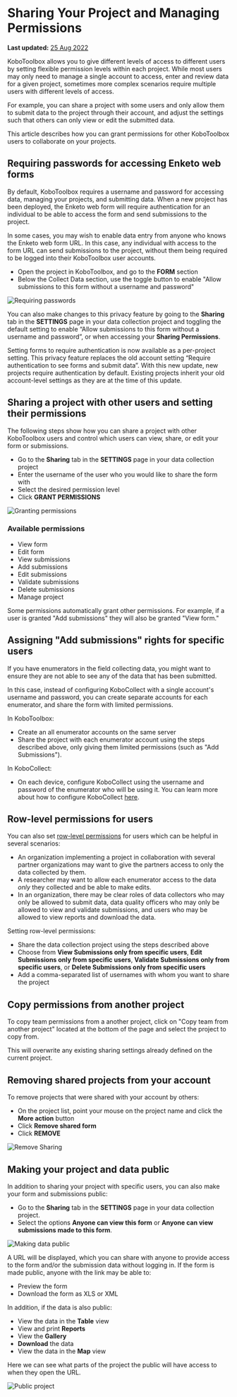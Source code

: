 # Sharing Your Project and Managing Permissions
**Last updated:** <a href="https://github.com/kobotoolbox/docs/blob/d675e3c3ecffee5a9639a5301b3c2b11769a1a74/source/managing_permissions.md" class="reference">25 Aug 2022</a>

KoboToolbox allows you to give different levels of access to different users by
setting flexible permission levels within each project. While most users may
only need to manage a single account to access, enter and review data for a
given project, sometimes more complex scenarios require multiple users with
different levels of access.

For example, you can share a project with some users and only allow them to
submit data to the project through their account, and adjust the settings such
that others can only view or edit the submitted data.

This article describes how you can grant permissions for other KoboToolbox users
to collaborate on your projects.

## Requiring passwords for accessing Enketo web forms

By default, KoboToolbox requires a username and password for accessing data,
 managing your projects, and submitting data. When a new project has been deployed, the Enketo web
form will require authentication for an individual to be able to access the form and send submissions to the project.

In some cases, you may wish to enable data entry from anyone who knows the Enketo web form URL. In this case, any individual with access to the form URL can send submissions to the project, without them being required to be
logged into their KoboToolbox user accounts.

- Open the project in KoboToolbox, and go to the **FORM** section
- Below the Collect Data section, use the toggle button to enable "Allow submissions to this form without a username and password"

![Requiring passwords](images/managing_permissions/requiring_passwords.gif)

You can also make changes to this privacy feature by going to the **Sharing** tab in the **SETTINGS** page in your data collection project and toggling the default setting to enable “Allow submissions to this form without a username and password”, or when accessing your **Sharing Permissions**.

<p class="note">
  Setting forms to require authentication is now available as a per-project setting. This privacy feature replaces the old account setting “Require authentication to see forms and submit data”. With this new update, new projects require authentication by default. Existing projects inherit your old account-level settings as they are at the time of this update. 
</p>

## Sharing a project with other users and setting their permissions

The following steps show how you can share a project with other KoboToolbox
users and control which users can view, share, or edit your form or submissions.

- Go to the **Sharing** tab in the **SETTINGS** page in your data collection
  project
- Enter the username of the user who you would like to share the form with
- Select the desired permission level
- Click **GRANT PERMISSIONS**

![Granting permissions](images/managing_permissions/grant_permissions.gif)

### Available permissions

- View form
- Edit form
- View submissions
- Add submissions
- Edit submissions
- Validate submissions
- Delete submissions
- Manage project

Some permissions automatically grant other permissions. For example, if a user
is granted "Add submissions" they will also be granted "View form."

## Assigning "Add submissions" rights for specific users

If you have enumerators in the field collecting data, you might want to ensure
they are not able to see any of the data that has been submitted.

In this case, instead of configuring KoboCollect with a single account's
username and password, you can create separate accounts for each enumerator, and
share the form with limited permissions.

In KoboToolbox:

- Create an all enumerator accounts on the same server
- Share the project with each enumerator account using the steps described
  above, only giving them limited permissions (such as "Add Submissions").

In KoboCollect:

- On each device, configure KoboCollect using the username and password of the
  enumerator who will be using it. You can learn more about how to configure
  KoboCollect [here](kobocollect_on_android_latest.md).

## Row-level permissions for users

You can also set [row-level permissions](row_level_permissions.md) for users
which can be helpful in several scenarios:

- An organization implementing a project in collaboration with several partner
  organizations may want to give the partners access to only the data collected
  by them.
- A researcher may want to allow each enumerator access to the data _only_ they
  collected and be able to make edits.
- In an organization, there may be clear roles of data collectors who may only
  be allowed to submit data, data quality officers who may only be allowed to
  view and validate submissions, and users who may be allowed to view reports
  and download the data.

Setting row-level permissions:

- Share the data collection project using the steps described above
- Choose from **View Submissions only from specific users**, **Edit Submissions
  only from specific users**, **Validate Submissions only from specific users**,
  or **Delete Submissions only from specific users**
- Add a comma-separated list of usernames with whom you want to share the
  project

## Copy permissions from another project

To copy team permissions from a another project, click on "Copy team from
another project" located at the bottom of the page and select the project to
copy from.

<p class="note">
  This will overwrite any existing sharing settings already defined on the
  current project.
</p>

## Removing shared projects from your account

To remove projects that were shared with your account by others:

- On the project list, point your mouse on the project name and click the
  <i class="k-icon k-icon-more"></i> **More action** button
- Click **Remove shared form**
- Click **REMOVE**

![Remove Sharing](images/managing_permissions/remove_permissions.gif)

## Making your project and data public

In addition to sharing your project with specific users, you can also make your
form and submissions public:

- Go to the **Sharing** tab in the **SETTINGS** page in your data collection
  project.
- Select the options **Anyone can view this form** or **Anyone can view
  submissions made to this form**.

![Making data public](images/managing_permissions/make_data_public.png)

A URL will be displayed, which you can share with anyone to provide access to
the form and/or the submission data without logging in. If the form is made
public, anyone with the link may be able to:

- Preview the form
- Download the form as XLS or XML

In addition, if the data is also public:

- View the data in the **Table** view
- View and print **Reports**
- View the **Gallery**
- **Download** the data
- View the data in the **Map** view

Here we can see what parts of the project the public will have access to when
they open the URL.

![Public project](images/managing_permissions/public_project.gif)
